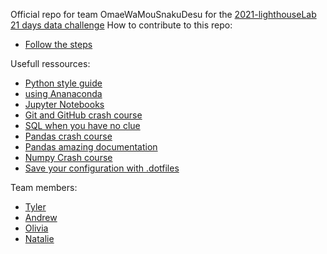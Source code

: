 Official repo for team OmaeWaMouSnakuDesu for the [2021-lighthouseLab 21 days data challenge](https://data-challenge.lighthouselabs.ca/)
How to contribute to this repo:
* [Follow the steps](https://akrabat.com/the-beginners-guide-to-contributing-to-a-github-project/)

Usefull ressources:
* [Python style guide](https://www.python.org/dev/peps/pep-0008/)
* [using Ananaconda](https://www.youtube.com/watch?v=YJC6ldI3hWk)
* [Jupyter Notebooks](https://www.youtube.com/watch?v=YJC6ldI3hWk)
* [Git and GitHub crash course](https://www.youtube.com/watch?v=YJC6ldI3hWk)
* [SQL when you have no clue](https://www.youtube.com/watch?v=9ylj9NR0Lcg) 
* [Pandas crash course](https://www.youtube.com/watch?v=vmEHCJofslg)
* [Pandas amazing documentation](https://pandas.pydata.org/docs/reference/api/pandas.DataFrame.html?highlight=dataframe#pandas.DataFrame)
* [Numpy Crash course](https://www.youtube.com/watch?v=GB9ByFAIAH4)
* [Save your configuration with .dotfiles](https://www.youtube.com/watch?v=r_MpUP6aKiQ)

Team members:
* [Tyler](https://github.com/Rockastanski)
* [Andrew](https://github.com/AndrewJohnN)
* [Olivia](https://github.com/yjik122)
* [Natalie](https://github.com/celestial-nachos)
